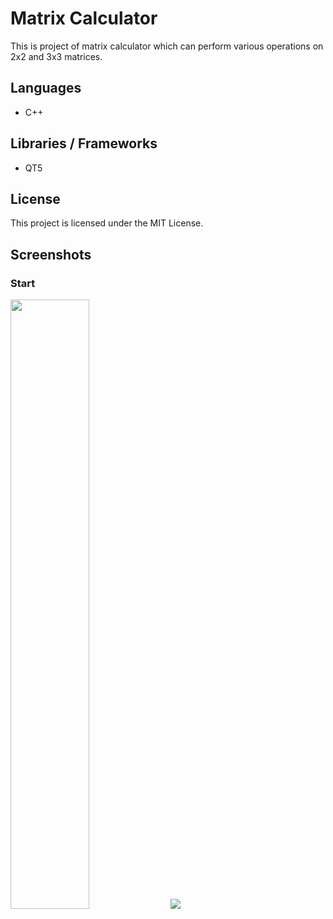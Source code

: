 # Matrix Calculator
This is project of matrix calculator which can perform various operations on 2x2 and 3x3 matrices.

## Languages
* C++

## Libraries / Frameworks
* QT5

## License
This project is licensed under the MIT License.

## Screenshots
### Start
<img width="50%" height="50%" src="https://imgur.com/jJg4T9J"/>
<img src="https://imgur.com/jJg4T9J"/>
